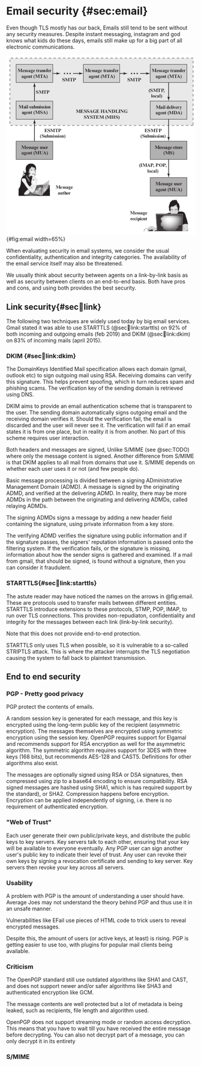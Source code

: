 # Email security {#sec:email}

Even though TLS mostly has our back, Emails still tend to be sent without any security measures.
Despite instant messaging, instagram and god knows what kids do these days, emails still make up for
a big part of all electronic communications.

![Architecture of email. Stallings, "Cryptography and Network Security"](figs/email.png){#fig:email width=65%}

When evaluating security in email systems, we consider the usual confidentiality, authentication
and integrity categories. The availability of the email service itself may also be threatened.

We usually think about security between agents on a link-by-link basis as well as security between
clients on an end-to-end basis. Both have pros and cons, and using both provides the best security.

## Link security{#sec:email:link}
The following two techniques are widely used today by big email services. Gmail stated it was able
to use STARTTLS (@sec:email:link:starttls) on 92% of both incoming and outgoing emails (feb 2019) and DKIM
(@sec:email:link:dkim) on 83% of incoming mails (april 2015).

### DKIM {#sec:email:link:dkim}
The DomainKeys Identified Mail specification allows each domain (gmail, outlook etc) to sign outgoing
mail using RSA. Receiving domains can verify this signature. This helps prevent spoofing, which in
turn reduces spam and phishing scams. The verification key of the sending domain is retrieved using
DNS.

DKIM aims to provide an email authentication scheme that is transparent to the user. The sending
domain automatically signs outgoing email and the receiving domain verifies it. Should the
verification fail, the email is discarded and the user will never see it. The verification will
fail if an email states it is from one place, but in reality it is from another. No part of this scheme
requires user interaction.

Both headers and messages are signed, Unlike S/MIME (see @sec:TODO) where only the message content
is signed. Another difference from S/MIME is that DKIM applies to all mail from domains that use it.
S/MIME depends on whether each user uses it or not (and few people do).

Basic message processing is divided between a signing ADministrative Management Domain (ADMD). A
message is signed by the originating ADMD, and verified at the delivering ADMD. In reality, there
may be more ADMDs in the path between the originating and delivering ADMDs, called relaying ADMDs.

The signing ADMDs signs a message by adding a new header field containing the signature, using
private information from a key store.

The verifying ADMD verifies the signature using public information and if the signature passes, the
signers' reputation information is passed onto the filtering system. If the verification fails, or
the signature is missing, information about how the sender signs is gathered and examined. If a mail
from gmail, that should be signed, is found without a signature, then you can consider it
fraudulent.

### STARTTLS{#sec:email:link:starttls}
The astute reader may have noticed the names on the arrows in @fig:email. These are protocols used
to transfer mails between different entities. STARTTLS introduce extensions to these protocols,
STMP, POP, IMAP, to run over TLS connections. This provides non-repudiaton, confidentiality and
integrity for the messages between each link (link-by-link security).

Note that this does not provide end-to-end protection.

STARTTLS only uses TLS when possible, so it is vulnerable to a so-called STRIPTLS attack. This is
where the attacker interrupts the TLS negotiation causing the system to fall back to plaintext
transmission.

## End to end security

### PGP - Pretty good privacy
PGP protect the contents of emails.

A random session key is generated for each message, and this key is encrypted using
the long-term public key of the recipient (asymmetric encryption). The messages themselves are
encrypted using symmetric encryption using the session key. OpenPGP requires support for Elgamal and
recommends support for RSA encryption as well for the asymmetric algorithm. The symmetric algorithm
requires support for 3DES with three keys (168 bits), but recommends AES-128 and CAST5. Definitions
for other algorithms also exist.

The messages are optionally signed using RSA or DSA signatures, then compressed using zip to a base64
encoding to ensure compatibility. RSA signed messages are hashed using SHA1, which is has required
support by the standard), or SHA2. Compression happens before encryption. Encryption can be applied
independently of signing, i.e. there is no requirement of authenticated encryption.

### "Web of Trust"
Each user generate their own public/private keys, and distribute the public keys to key servers. Key
servers talk to each other, ensuring that your key will be available to everyone eventually. Any PGP
user can sign another user's public key to indicate their level of trust. Any user can revoke their
own keys by signing a revocation certificate and sending to key server. Key servers then revoke your
key across all servers.

### Usability
A problem with PGP is the amount of understanding a user should have. Average Joes may not
understand the theory behind PGP and thus use it in an unsafe manner.

Vulnerabilities like EFail use pieces of HTML code to trick users to reveal encrypted messages.

Despite this, the amount of users (or active keys, at least) is rising. PGP is getting easier to use
too, with plugins for popular mail clients being available.

### Criticism
The OpenPGP standard still use outdated algorithms like SHA1 and CAST, and does not support newer
and/or safer algorithms like SHA3 and authenticated encryption like GCM.

The message contents are well protected but a lot of metadata is being leaked, such as recipients,
file length and algorithm used.

OpenPGP does not support streaming mode or random access decryption. This means that you have to
wait till you have received the entire message before decrypting. You can also not decrypt part of a
message, you can only decrypt it in its entirety

### S/MIME

